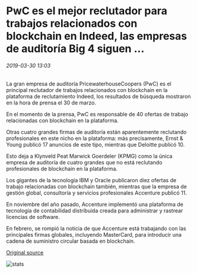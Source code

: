 # PwC es el mejor reclutador para trabajos relacionados con blockchain en Indeed, las empresas de auditoría Big 4 siguen ...

###### 2019-03-30 13:03

La gran empresa de auditoría PricewaterhouseCoopers (PwC) es el principal reclutador de trabajos relacionados con blockchain en la plataforma de reclutamiento Indeed, los resultados de búsqueda mostraron en la hora de prensa el 30 de marzo.

En el momento de la prensa, PwC es responsable de 40 ofertas de trabajo relacionadas con blockchain en la plataforma.

Otras cuatro grandes firmas de auditoría están aparentemente reclutando profesionales en este nicho en la plataforma: más precisamente, Ernst & Young publicó 17 anuncios de este tipo, mientras que Deloitte publicó 10.

Esto deja a Klynveld Peat Marwick Goerdeler (KPMG) como la única empresa de auditoría de cuatro grandes que no está reclutando profesionales de blockchain en la plataforma.

Los gigantes de la tecnología IBM y Oracle publicaron diez ofertas de trabajo relacionadas con blockchain también, mientras que la empresa de gestión global, consultoría y servicios profesionales Accenture publicó 11.

En noviembre del año pasado, Accenture implementó una plataforma de tecnología de contabilidad distribuida creada para administrar y rastrear licencias de software.

En febrero, se rompió la noticia de que Accenture está trabajando con las principales firmas globales, incluyendo MasterCard, para introducir una cadena de suministro circular basada en blockchain.

[Original source](https://cointelegraph.com/news/pwc-is-top-recruiter-for-blockchain-related-jobs-on-indeed-big-4-auditing-firms-follow)

![stats](https://c.statcounter.com/11760860/0/a89fa40b/1/ "stats")